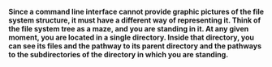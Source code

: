 **Since a command line interface cannot provide graphic pictures of the file system structure, it must have a different way of representing it. Think of the file system tree as a maze, and you are standing in it. At any given moment, you are located in a single directory. Inside that directory, you can see its files and the pathway to its parent directory and the pathways to the subdirectories of the directory in which you are standing.**
